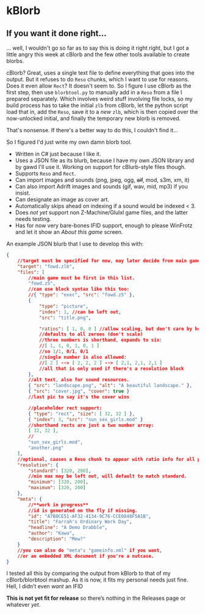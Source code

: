 # kBlorb
## If you want it done right...

... well, I wouldn't go so far as to say this is doing it right right, but I got a little angry this week at cBlorb and the few other tools available to create blorbs.

cBlorb? Great, uses a single text file to define everything that goes into the output. But it refuses to do `Reso` chunks, which I want to use for reasons. Does it even allow `Rect`? It doesn't seem to.
So I figure I use cBlorb as the first step, then use `blorbtool.py` to manually add in a `Reso` from a file I prepared separately. Which involves weird stuff involving file locks, so my build process has to take the initial `zlb` from cBlorb, let the python script load that in, add the `Reso`, save it to a *new* `zlb`, which is then copied over the now-unlocked initial, and finally the temporary new blorb is removed.

That's nonsense. If there's a better way to do this, I couldn't find it...

So I figured I'd just write my own damn blorb tool.

* Written in C# just because I like it.
* Uses a JSON file as its blurb, because I have my own JSON library and by gawd I'll use it. Working on support for cBlurb-style files though.
* Supports `Reso` and `Rect`.
* Can import images and sounds (png, jpeg, ogg, ~~aif~~, mod, s3m, xm, it)
* Can also import Adrift images and sounds (gif, wav, mid, mp3) if you insist.
* Can designate an image as cover art.
* Automatically skips ahead on indexing if a sound would be indexed < 3.
* Does *not yet* support non Z-Machine/Glulxl game files, and the latter needs testing.
* Has for now very bare-bones IFID support, enough to please WinFrotz and let it show an *About  this game* screen.

An example JSON blurb that I use to develop this with:
```json
{
	//target must be specified for now, may later decide from main game file if missing
	"target": "fowd.zlb",
	"files": [
		//main game must be first in this list.
		"fowd.z5",
		//can use block syntax like this too:
		//{ "type": "exec", "src": "fowd.z5" },
		{
			"type": "picture",
			"index": 1, //can be left out, 
			"src": "title.png",

			"ratios": [ 1, 0, 0 ] //allow scaling, but don't care by how much
			//defaults to all zeroes (don't scale)
			//three numbers is shorthand, expands to six:
			//[ 1, 1, 0, 1, 0, 1 ]
			//so 1/1, 0/1, 0/1
			//single number is also allowed:
			//[ 2 ] --> [ 2, 2, 2 ] --> [ 2,1, 2,1, 2,1 ]
			//all that is only used if there's a resolution block
		},
		//alt text, also for sound resources.
		{ "src": "landscape.png", "alt": "A beautiful landscape." },
		{ "src": "cover.jpg", "cover": true }
		//last pic to say it's the cover wins

		//placeholder rect support:
		{ "type": "rect", "size": [ 32, 32 ] },
		{ "index": 3, "src": "sun_sex_girls.mod" }
		//shorthand rects are just a two number array:
		[ 32, 32 ],
		//
		"sun_sex_girls.mod",
		"another.png"
	],
	//optional, causes a Reso chunk to appear with ratio info for all pics.
	"resolution": {
		"standard": [320, 200],
		//min max may be left out, will default to match standard.
		"minimum": [320, 200],
		"maximum": [320, 200]
	},
	"meta": {
		//**work in progress**
		//id is generated on the fly if missing.
		"id": "A7B0CE51-AF32-4134-9C76-CCE0848F5A1B",
		"title": "Farrah's Ordinary Work Day",
		"headline": "A Demo Drabble",
		"author": "Kawa",
		"description": "Mew?"
	}
	//you can also do "meta": "gameinfo.xml" if you want,
	//or an embedded XML document if you're a nutcase.
}
```

I tested all this by comparing the output from kBlorb to that of my cBlorb/blorbtool mashup. As it is now, it fits my personal needs just fine. Hell, I didn’t even *want* an IFID

**This is not yet fit for release** so there’s nothing in the Releases page or whatever *yet*.
